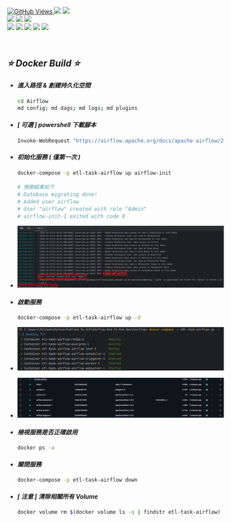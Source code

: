 <a href='https://github.com/Junwu0615/Airflow-End-To-End-Dev'><img alt='GitHub Views' src='https://views.whatilearened.today/views/github/Junwu0615/Airflow-End-To-End-Dev.svg'>
[![](https://img.shields.io/badge/Operating_System-Windows_10-blue.svg?style=plastic)](https://www.microsoft.com/zh-tw/software-download/windows10) 
[![](https://img.shields.io/badge/Project-Apache_Airflow-blue.svg?style=plastic)](https://github.com/Junwu0615/Airflow-End-To-End-Dev) <br>
[![](https://img.shields.io/badge/Technology-Python-yellow.svg?style=plastic)](https://github.com/Junwu0615/Airflow-End-To-End-Dev)
[![](https://img.shields.io/badge/Technology-Airflow-yellow.svg?style=plastic)](https://github.com/Junwu0615/Airflow-End-To-End-Dev)
[![](https://img.shields.io/badge/Technology-Docker-yellow.svg?style=plastic)](https://github.com/Junwu0615/Airflow-End-To-End-Dev) <br>
[![](https://img.shields.io/badge/Technology-GitLab-yellow.svg?style=plastic)](https://github.com/Junwu0615/Airflow-End-To-End-Dev)
[![](https://img.shields.io/badge/Technology-Jenkins-yellow.svg?style=plastic)](https://github.com/Junwu0615/Airflow-End-To-End-Dev)
[![](https://img.shields.io/badge/Technology-Grafana-yellow.svg?style=plastic)](https://github.com/Junwu0615/Airflow-End-To-End-Dev)
[![](https://img.shields.io/badge/Technology-Loki-yellow.svg?style=plastic)](https://github.com/Junwu0615/Airflow-End-To-End-Dev)
[![](https://img.shields.io/badge/Technology-ELK-yellow.svg?style=plastic)](https://github.com/Junwu0615/Airflow-End-To-End-Dev) <br>

<br>

## *⭐ Docker Build ⭐*
- #### *進入路徑 & 創建持久化空間*
  ```bash
  cd Airflow
  md config; md dags; md logs; md plugins
  ```

- #### *[ 可選 ] powershell 下載腳本*
  ```bash
  Invoke-WebRequest "https://airflow.apache.org/docs/apache-airflow/2.10.0/docker-compose.yaml" -OutFile "docker-compose.yaml"
  ```
  
- #### *初始化服務 ( 僅第一次 )*
  ```bash
  docker-compose -p etl-task-airflow up airflow-init
  
  # 預期結果如下
  # Database migrating done!
  # Added user airflow
  # User "airflow" created with role "Admin"
  # airflow-init-1 exited with code 0
  ```
- ![PNG](../sample/airflow-init.PNG)

- #### *啟動服務*
  ```bash
  docker-compose -p etl-task-airflow up -d
  ```
- ![PNG](../sample/airflow_up.PNG)
- ![PNG](../sample/airflow.PNG)

- #### *檢視服務是否正確啟用*
  ```bash
  docker ps -a
  ```

- #### *關閉服務*
  ```bash
  docker-compose -p etl-task-airflow down
  ```
  
- #### *[ 注意 ] 清除相關所有 Volume*
  ```bash
  docker volume rm $(docker volume ls -q | findstr etl-task-airflow)
  ```